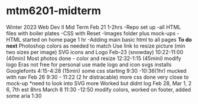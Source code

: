 # mtm6201-midterm

Winter 2023 Web Dev II Mid Term
Feb 21
1-2hrs
-Repo set up
-all HTML files with boiler plates
-CSS with Reset
-Images folder plus mock-ups
-HTML started on home page
1 hr
-Adding main basic html to all pages
**To do next**
Photoshop colors as needed to match
Use link to resize picture (min two sizes per image)
SVG icons and Logo
Feb-23 (snowday)
10:22-11:00 (40min)
Most photos done - color and resize
12:32-1:15 (45mini)
modify logo Eras not free for personal use
made logo and icon svgs
installs Googlefonts
4:15-4:28 (15min)
some css starting
9:30 -10:36(1hr)
mucked with nav
Feb 26
9:30 - 11:22 (2 hr distracable)
more css done very close to mock-up
\*need to look into SVG more
Worked but didnt log
Feb 28, Mar 1, 2 6, 7th est 8hrs
March 8
11:30 -12:50
modify colors, worked on footer, added some aria
1:30

